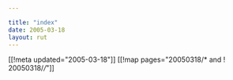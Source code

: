 ```yaml
---

title: "index"
date: 2005-03-18
layout: rut
---
```


[[!meta updated="2005-03-18"]]
[[!map pages="20050318/* and ! 20050318/*/*"]]
